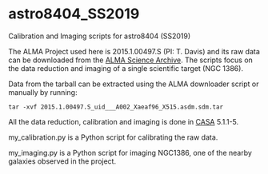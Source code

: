 # astro8404_SS2019
Calibration and Imaging scripts for astro8404 (SS2019)

The ALMA Project used here is 2015.1.00497.S (PI: T. Davis) and its raw data can be downloaded from the [ALMA Science Archive](http://almascience.eso.org/aq/). The scripts focus on the data reduction and imaging of a single scientific target (NGC 1386).

Data from the tarball can be extracted using the ALMA downloader script or manually by running:
```
tar -xvf 2015.1.00497.S_uid___A002_Xaeaf96_X515.asdm.sdm.tar
```
All the data reduction, calibration and imaging is done in [CASA](https://casa.nrao.edu/) 5.1.1-5.

my_calibration.py is a Python script for calibrating the raw data.

my_imaging.py is a Python script for imaging NGC1386, one of the nearby galaxies observed in the project.
